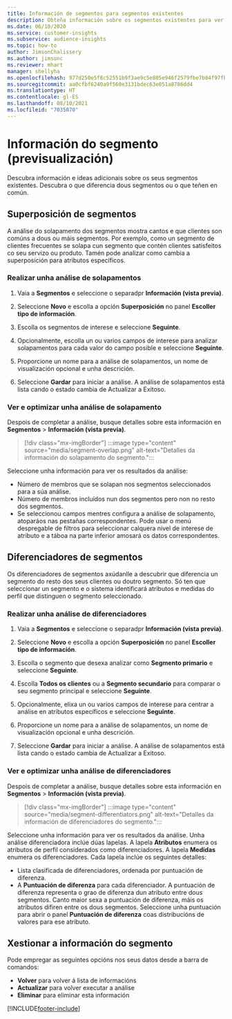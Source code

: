 ```yaml
---
title: Información de segmentos para segmentos existentes
description: Obteña información sobre os segmentos existentes para ver diferenzas e aspectos comúns.
ms.date: 06/10/2020
ms.service: customer-insights
ms.subservice: audience-insights
ms.topic: how-to
author: JimsonChalissery
ms.author: jimsonc
ms.reviewer: mhart
manager: shellyha
ms.openlocfilehash: 977d250e5f8c52551b9f3ae9c5e805e946f2579fbe7b04f97fbac880debbac2a
ms.sourcegitcommit: aa0cfbf6240a9f560e3131bdec63e051a8786dd4
ms.translationtype: HT
ms.contentlocale: gl-ES
ms.lasthandoff: 08/10/2021
ms.locfileid: "7035870"
---
```

# <a name="segment-insights-preview"></a>Información do segmento (previsualización)

Descubra información e ideas adicionais sobre os seus segmentos existentes. Descubra o que diferencia dous segmentos ou o que teñen en común.

## <a name="segment-overlap"></a>Superposición de segmentos

A análise do solapamento dos segmentos mostra cantos e que clientes son comúns a dous ou máis segmentos. Por exemplo, como un segmento de clientes frecuentes se solapa cun segmento que contén clientes satisfeitos co seu servizo ou produto.
Tamén pode analizar como cambia a superposición para atributos específicos.

### <a name="run-an-overlap-analysis"></a>Realizar unha análise de solapamentos

1. Vaia a **Segmentos** e seleccione o separadpr **Información (vista previa)**.

1. Seleccione **Novo** e escolla a opción **Superposición** no panel **Escoller tipo de información**.

1. Escolla os segmentos de interese e seleccione **Seguinte**.

1. Opcionalmente, escolla un ou varios campos de interese para analizar solapamentos para cada valor do campo posible e seleccione **Seguinte**.

1. Proporcione un nome para a análise de solapamentos, un nome de visualización opcional e unha descrición.

1. Seleccione **Gardar** para iniciar a análise. A análise de solapamentos está lista cando o estado cambia de Actualizar a Exitoso.

### <a name="view-and-optimize-an-overlap-analysis"></a>Ver e optimizar unha análise de solapamento

Despois de completar a análise, busque detalles sobre esta información en **Segmentos** > **Información (vista previa)**.

> [!div class="mx-imgBorder"]
> :::image type="content" source="media/segment-overlap.png" alt-text="Detalles da información do solapamento do segmento.":::

Seleccione unha información para ver os resultados da análise:

- Número de membros que se solapan nos segmentos seleccionados para a súa análise.
- Número de membros incluídos nun dos segmentos pero non no resto dos segmentos.
- Se seleccionou campos mentres configura a análise de solapamento, atoparáos nas pestañas correspondentes. Pode usar o menú despregable de filtros para seleccionar calquera nivel de interese de atributo e a táboa na parte inferior amosará os datos correspondentes.

## <a name="segment-differentiators"></a>Diferenciadores de segmentos

Os diferenciadores de segmentos axúdanlle a descubrir que diferencia un segmento do resto dos seus clientes ou doutro segmento. Só ten que seleccionar un segmento e o sistema identificará atributos e medidas do perfil que distinguen o segmento seleccionado.

### <a name="run-a-differentiator-analysis"></a>Realizar unha análise de diferenciadores

1. Vaia a **Segmentos** e seleccione o separadpr **Información (vista previa)**.

1. Seleccione **Novo** e escolla a opción **Superposición** no panel **Escoller tipo de información**.

1. Escolla o segmento que desexa analizar como **Segmento primario** e seleccione **Seguinte**.

1. Escolla **Todos os clientes** ou a **Segmento secundario** para comparar o seu segmento principal e seleccione **Seguinte**.

1. Opcionalmente, elixa un ou varios campos de interese para centrar a análise en atributos específicos e seleccione **Seguinte**.

1. Proporcione un nome para a análise de solapamentos, un nome de visualización opcional e unha descrición.

1. Seleccione **Gardar** para iniciar a análise. A análise de solapamentos está lista cando o estado cambia de Actualizar a Exitoso.

### <a name="view-and-optimize-a-differentiators-analysis"></a>Ver e optimizar unha análise de diferenciadores

Despois de completar a análise, busque detalles sobre esta información en **Segmentos** > **Información (vista previa)**.

> [!div class="mx-imgBorder"]
> :::image type="content" source="media/segment-differentiators.png" alt-text="Detalles da información de diferenciadores do segmento.":::

Seleccione unha información para ver os resultados da análise. Unha análise diferenciadora inclúe dúas lapelas. A lapela **Atributos** enumera os atributos de perfil considerados como diferenciadores. A lapela **Medidas** enumera os diferenciadores. Cada lapela inclúe os seguintes detalles:

- Lista clasificada de diferenciadores, ordenada por puntuación de diferenza.
- A **Puntuación de diferenza** para cada diferenciador. A puntuación de diferenza representa o grao de diferenza dun atributo entre dous segmentos. Canto maior sexa a puntuación de diferenza, máis os atributos difiren entre os dous segmentos. Seleccione unha puntuación para abrir o panel **Puntuación de diferenza** coas distribucións de valores para ese atributo.

## <a name="manage-segment-insights"></a>Xestionar a información do segmento

Pode empregar as seguintes opcións nos seus datos desde a barra de comandos:

- **Volver** para volver á lista de informacións
- **Actualizar** para volver executar a análise
- **Eliminar** para eliminar esta información


[!INCLUDE[footer-include](../includes/footer-banner.md)]